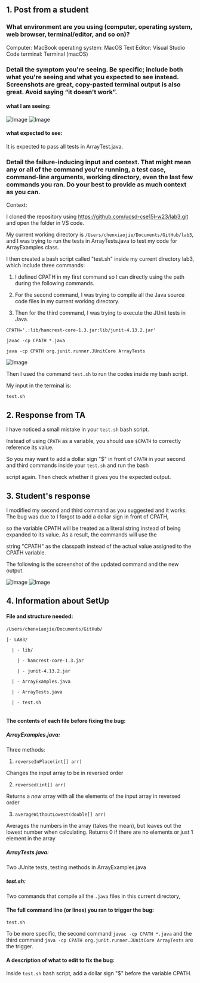 ## 1. Post from a student
### What environment are you using (computer, operating system, web browser, terminal/editor, and so on)? 

Computer: MacBook
operating system: MacOS
Text Editor: Visual Studio Code 
terminal: Terminal (macOS)

### Detail the symptom you're seeing. Be specific; include both what you're seeing and what you expected to see instead. Screenshots are great, copy-pasted terminal output is also great. Avoid saying “it doesn't work”.

#### what I am seeing:

![Image](error1.png)
![Image](error2.png)

#### what expected to see: 

It is expected to pass all tests in ArrayTest.java. 

### Detail the failure-inducing input and context. That might mean any or all of the command you're running, a test case, command-line arguments, working directory, even the last few commands you ran. Do your best to provide as much context as you can.

Context:

I cloned the repository using https://github.com/ucsd-cse15l-w23/lab3.git and open the folder in VS code. 

My current working directory is `/Users/chenxiaojie/Documents/GitHub/lab3`, and I was trying to run the tests in ArrayTests.java to test my code for ArrayExamples class. 

I then created a bash script called "test.sh" inside my current directory lab3, which include three commands: 

1. I defined CPATH in my first command so I can directly using the path during the following commands. 

2. For the second command, I was trying to compile all the Java source code files in my current working directory. 

3. Then for the third command, I was trying to execute the JUnit tests in Java.  

```
CPATH='.:lib/hamcrest-core-1.3.jar:lib/junit-4.13.2.jar'
```

```
javac -cp CPATH *.java
```

```
java -cp CPATH org.junit.runner.JUnitCore ArrayTests
```

![Image](test.png)

Then I used the command `test.sh` to run the codes inside my bash script. 

My input in the terminal is: 

```
test.sh
```

## 2. Response from TA

I have noticed a small mistake in your `test.sh` bash script. 

Instead of using `CPATH` as a variable, you should use `$CPATH` to correctly reference its value.

So you may want to add a dollar sign "$" in front of `CPATH` in your second and third commands inside your `test.sh` and run the bash 

script again. Then check whether it gives you the expected output. 


## 3. Student's response

I modified my second and third command as you suggested and it works. The bug was due to I forgot to add a dollar sign in front of CPATH,

so the variable CPATH will be treated as a literal string instead of being expanded to its value. As a result, the commands will use the 

string "CPATH" as the classpath instead of the actual value assigned to the CPATH variable.

The following is the screenshot of the updated command and the new output.

![Image](modified.png)
![Image](modified2.png)

## 4. Information about SetUp

#### File and structure needed:

```
/Users/chenxiaojie/Documents/GitHub/

|- LAB3/

  | - lib/
  
    | - hamcrest-core-1.3.jar
    
    | - junit-4.13.2.jar
    
  | - ArrayExamples.java
  
  | - ArrayTests.java
  
  | - test.sh
  
```
#### The contents of each file before fixing the bug:

##### ArrayExamples.java: 

Three methods: 

1. `reverseInPlace(int[] arr)`

Changes the input array to be in reversed order

2. `reversed(int[] arr)`

Returns a *new* array with all the elements of the input array in reversed order

3. `averageWithoutLowest(double[] arr)`

Averages the numbers in the array (takes the mean), but leaves out the lowest number when calculating. Returns 0 if there are no elements or just 1 element in the array

##### ArrayTests.java: 

Two JUnite tests, testing methods in ArrayExamples.java

##### test.sh:

Two commands that compile all the `.java` files in this current directory, 

#### The full command line (or lines) you ran to trigger the bug:

`test.sh`

To be more specific, the second command `javac -cp CPATH *.java` and the third command `java -cp CPATH org.junit.runner.JUnitCore ArrayTests` are the trigger. 

#### A description of what to edit to fix the bug:

Inside `test.sh` bash script, add a dollar sign "$" before the variable CPATH. 



